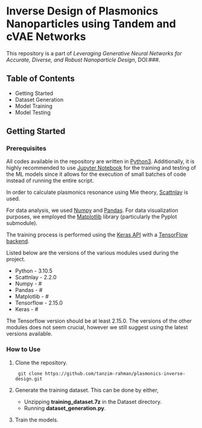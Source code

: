 # Inverse Design of Plasmonics Nanoparticles using Tandem and cVAE Networks

This repository is a part of *Leveraging Generative Neural Networks for Accurate, Diverse, and Robust Nanoparticle Design*, DOI:###.

## Table of Contents

- Getting Started
- Dataset Generation
- Model Training
- Model Testing

## Getting Started

### Prerequisites

All codes available in the repository are written in [Python3](https://www.python.org/). Additionally, it is highly recommended to use [Jupyter Notebook](https://jupyter.org/) for the training and testing of the ML models since it allows for the execution of small batches of code instead of running the entire script.

In order to calculate plasmonics resonance using Mie theory, [Scattnlay](https://github.com/ovidiopr/scattnlay) is used.

For data analysis, we used [Numpy](https://numpy.org/) and [Pandas](https://pandas.pydata.org/). For data visualization purposes, we employed the [Matplotlib](https://matplotlib.org/) library (particularly the Pyplot submodule).

The training process is performed using the [Keras API](https://keras.io/) with a [TensorFlow backend](https://www.tensorflow.org/).

Listed below are the versions of the various modules used during the project.

- Python - 3.10.5
- Scattnlay - 2.2.0
- Numpy - #
- Pandas - #
- Matplotlib - #
- Tensorflow - 2.15.0
- Keras - #

The Tensorflow version should be at least 2.15.0. The versions of the other modules does not seem crucial, however we still suggest using the latest versions available.

### How to Use

1. Clone the repository.

        git clone https://github.com/tanzim-rahman/plasmonics-inverse-design.git

2. Generate the training dataset. This can be done by either,

    - Unzipping **training_dataset.7z** in the Dataset directory.
    - Running **dataset_generation.py**.

3. Train the models.
